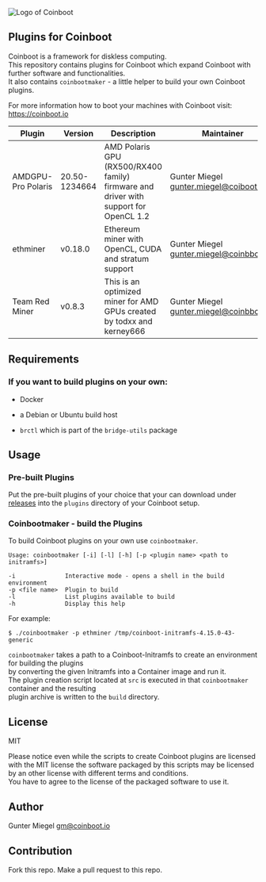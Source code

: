 
![Logo of Coinboot](https://raw.githubusercontent.com/frzb/coinboot/master/coinboot.png)

## Plugins for Coinboot

Coinboot is a framework for diskless computing.   
This repository contains plugins for Coinboot which expand Coinboot with further software and functionalities.  
It also contains `coinbootmaker` - a little helper to build your own Coinboot plugins.  
  
For more information how to boot your machines with Coinboot visit: https://coinboot.io

| Plugin             | Version       | Description                                                                          | Maintainer                                 | Source                                                                        | URL                                                                                                          |
|--------------------|---------------|--------------------------------------------------------------------------------------|--------------------------------------------|-------------------------------------------------------------------------------|--------------------------------------------------------------------------------------------------------------|
| AMDGPU-Pro Polaris | 20.50-1234664 | AMD Polaris GPU (RX500/RX400 family) firmware and driver with support for OpenCL 1.2 | Gunter Miegel <gunter.miegel@coiboot.io>   | https://www.amd.com/en/support/kb/release-notes/rn-amdgpu-unified-linux-20-50 | https://s3.eu-central-1.wasabisys.com/coinboot/coinboot_amdgpupro_polaris_20.50-1234664_20210622.1532.tar.gz |
| ethminer           | v0.18.0       | Ethereum miner with OpenCL, CUDA and stratum support                                 | Gunter Miegel <gunter.miegel@coinbboot.io> | https://github.com/ethereum-mining/ethminer                                   | https://s3.eu-central-1.wasabisys.com/coinboot/coinboot_ethminer_v0.18.0_20210622.1523.tar.gz                |
| Team Red Miner     | v0.8.3        | This is an optimized miner for AMD GPUs created by todxx and kerney666               | Gunter Miegel <gunter.miegel@coinbboot.io> | https://github.com/todxx/teamredminer                                         | https://s3.eu-central-1.wasabisys.com/coinboot/coinboot_teamredminer_v0.8.3_20210622.1524.tar.gz             |

## Requirements

### If you want to build plugins on your own: 

* Docker 

* a Debian or Ubuntu build host

* `brctl` which is part of the `bridge-utils` package

## Usage

### Pre-built Plugins

Put the pre-built plugins of your choice that your can download under [releases](https://github.com/frzb/coinboot-plugins/releases)
into the `plugins` directory of your Coinboot setup.

### Coinbootmaker - build the Plugins

To build Coinboot plugins on your own use `coinbootmaker`.

```
Usage: coinbootmaker [-i] [-l] [-h] [-p <plugin name> <path to initramfs>]

-i              Interactive mode - opens a shell in the build environment
-p <file name>  Plugin to build
-l              List plugins available to build
-h              Display this help
```

For example:

```
$ ./coinbootmaker -p ethminer /tmp/coinboot-initramfs-4.15.0-43-generic  
```

`coinbootmaker` takes a path to a Coinboot-Initramfs to create an environment for building the plugins  
by converting the given Initramfs into a Container image and run it.  
The plugin creation script located at `src` is executed in that `coinbootmaker` container and the resulting  
plugin archive is written to the `build` directory.

## License

MIT

Please notice even while the scripts to create Coinboot plugins are licensed with the MIT license the software packaged by this scripts may be licensed by an other license with different terms and conditions.  
You have to agree to the license of the packaged software to use it.

## Author

Gunter Miegel 
gm@coinboot.io

## Contribution

Fork this repo. 
Make a pull request to this repo. 